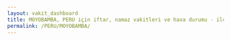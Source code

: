 ```yaml
---
layout: vakit_dashboard
title: MOYOBAMBA, PERU için iftar, namaz vakitleri ve hava durumu - ilçe/eyalet seç
permalink: /PERU/MOYOBAMBA/
---
```


<script type="text/javascript">
  var GLOBAL_COUNTRY = 'PERU';
  var GLOBAL_CITY = 'MOYOBAMBA';
  var GLOBAL_STATE = '';
  var lat = 72;
  var lon = 21;
</script>
